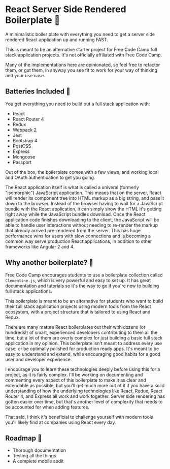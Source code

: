 # React Server Side Rendered Boilerplate :rocket:

A minimalistic boiler plate with everything you need to get a server side rendered React application up and running FAST. 

This is meant to be an alternative starter project for Free Code Camp full stack application projects. It's not officially affiliated with Free Code Camp.

Many of the implementations here are opinionated, so feel free to refactor them, or gut them, in anyway you see fit to work for your way of thinking and your use case.

## Batteries Included :battery:

You get everything you need to build out a full stack application with: 
- React
- React Router 4
- Redux
- Webpack 2
- Jest
- Bootstrap 4
- PostCSS
- Express
- Mongoose
- Passport

Out of the box, the boilerplate comes with a few views, and working local and OAuth authentication to get you going. 

The React application itself is what is called a univeral (formerly "isomorphic") JavaScript application. This means that on the server, React will render its component tree into HTML markup as a big string, and pass it down to the browser. Instead of the browser having to wait for a JavaScript bundle with the React application, it can simply show the HTML it's getting right away while the JavaScript bundles download. Once the React application code finishes downloading to the client, the JavaScript will be able to handle user interactions without needing to re-render the markup that already arrived pre-rendered from the server. This has huge performance wins for users with slow connections and is becoming a common way serve production React applications, in addition to other frameworks like Angular 2 and 4.

## Why another boilerplate? :dancers:

Free Code Camp encourages students to use a boilerplate collection called `Clementine.js`, which is very powerful and easy to set up. It has great documentation and tutorials so it's the way to go if you're new to building full stack applications.

This boilerplate is meant to be an alternative for students who want to build their full stack application projects using modern tools from the React ecosystem, with a project structure that is tailored to using React and Redux.

There are many mature React boilerplates out their with dozens (or hundreds!) of smart, experienced developers contributing to them all the time, but a lot of them are overly complex for just building a basic full stack application in my opinion. This boilerplate isn't meant to address every use case, or be optimally polished for production ready apps. It's meant to be easy to understand and extend, while encouraging good habits for a good user and developer experience.

I encourage you to learn these technologies deeply before using this for a project, as it is fairly complex. I'll be working on documenting and commenting every aspect of this boilerplate to make it as clear and extendable as possible, but you'll get much more out of it if you have a solid understanding of how the underlying technologies like React, Redux, React Router 4, and Express all work and work together. Server side rendering has gotten easier over time, but that's another level of complexity that needs to be accounted for when adding features.

That said, I think it's beneficial to challenge yourself with modern tools you'll likely find at companies using React every day.
 
 ## Roadmap :milky_way:

 * Thorough documentation
 * Testing all the things
 * A complete mobile audit

